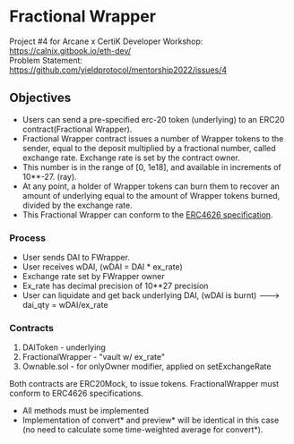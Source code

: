 # Fractional Wrapper
Project #4 for Arcane x CertiK Developer Workshop: https://calnix.gitbook.io/eth-dev/ <br>
Problem Statement: https://github.com/yieldprotocol/mentorship2022/issues/4

## Objectives
* Users can send a pre-specified erc-20 token (underlying) to an ERC20 contract(Fractional Wrapper).
* Fractional Wrapper contract issues a number of Wrapper tokens to the sender, equal to the deposit multiplied by a fractional number, called exchange rate. Exchange rate is set by the contract owner.
* This number is in the range of [0, 1e18], and available in increments of 10**-27. (ray).
* At any point, a holder of Wrapper tokens can burn them to recover an amount of underlying equal to the amount of Wrapper tokens burned, divided by the exchange rate.
* This Fractional Wrapper can conform to the [ERC4626 specification](https://eips.ethereum.org/EIPS/eip-4626). 

### Process
* User sends DAI to FWrapper.
* User receives wDAI, (wDAI = DAI * ex_rate)
* Exchange rate set by FWrapper owner
* Ex_rate has decimal precision of 10**27 precision
* User can liquidate and get back underlying DAI, (wDAI is burnt) ---> dai_qty = wDAI/ex_rate

### Contracts
1. DAIToken - underlying
2. FractionalWrapper - "vault w/ ex_rate" 
3. Ownable.sol - for onlyOwner modifier, applied on setExchangeRate

Both contracts are ERC20Mock, to issue tokens. 
FractionalWrapper must conform to ERC4626 specifications.
- All methods must be implemented
- Implementation of convert* and preview* will be identical in this case (no need to calculate some time-weighted average for convert*).
